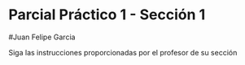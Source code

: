 # Parcial Práctico 1 - Sección 1

#Juan Felipe Garcia


Siga las instrucciones proporcionadas por el profesor de su sección

